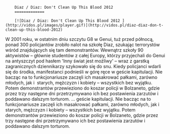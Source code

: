
        Diaz / Diaz: Don't Clean Up This Blood 2012 
        =============
        
        [![Diaz / Diaz: Don't Clean Up This Blood 2012 ](http://vidos.pl/images/player.gif)](http://vidos.pl/diaz-diaz-don-t-clean-up-this-blood-2012)
        
        
 W 2001 roku, w ostatnim dniu szczytu G8 w Genui, tuż przed północą, ponad 300 policjantów zrobiło nalot na szkołę Diaz, szukając terrorystów wśród znajdujących się tam demonstrantów. Wewnątrz szkoły 90 aktywistów – głównie studentów z całej Europy, którzy przyjechali do Genui na antyszczyt pod hasłem 'Inny świat jest możliwy' – wraz z garstką zagranicznych dziennikarzy szykowało się do snu. Kiedy policjanci wdarli się do środka, manifestanci podnieśli w górę ręce w geście kapitulacji. Nie bacząc na to funkcjonariusze zaczęli ich masakrować pałkami, zarówno młodych, jak i  starych, mężczyzn i kobiety – wszystkich bez wyjątku. Potem demonstrantów przewieziono do koszar policji w Bolzaneto, gdzie przez trzy następne dni przetrzymywano ich bez postawienia zarzutów i poddawano dalszym torturom.  ... geście kapitulacji. Nie bacząc na to funkcjonariusze zaczęli ich masakrować pałkami, zarówno młodych, jak i  starych, mężczyzn i kobiety – wszystkich bez wyjątku. Potem demonstrantów przewieziono do koszar policji w Bolzaneto, gdzie przez trzy następne dni przetrzymywano ich bez postawienia zarzutów i poddawano dalszym torturom.
    